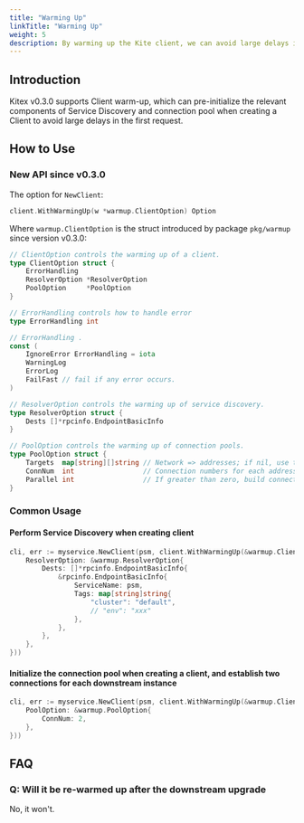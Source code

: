 ```yaml
---
title: "Warming Up"
linkTitle: "Warming Up"
weight: 5
description: By warming up the Kite client, we can avoid large delays in the first request.
---
```


## Introduction

Kitex v0.3.0 supports Client warm-up, which can pre-initialize the relevant components of Service Discovery and connection pool when creating a Client to avoid large delays in the first request.

## How to Use

### New API since v0.3.0

The option for `NewClient`:

```go
client.WithWarmingUp(w *warmup.ClientOption) Option
```

Where `warmup.ClientOption` is the struct introduced by package `pkg/warmup` since version v0.3.0:

```go
// ClientOption controls the warming up of a client.
type ClientOption struct {
    ErrorHandling
    ResolverOption *ResolverOption
    PoolOption     *PoolOption
}
```

```go
// ErrorHandling controls how to handle error
type ErrorHandling int

// ErrorHandling .
const (
    IgnoreError ErrorHandling = iota
    WarningLog
    ErrorLog
    FailFast // fail if any error occurs.
)

// ResolverOption controls the warming up of service discovery.
type ResolverOption struct {
    Dests []*rpcinfo.EndpointBasicInfo
}

// PoolOption controls the warming up of connection pools.
type PoolOption struct {
    Targets  map[string][]string // Network => addresses; if nil, use the result of service discovery
    ConnNum  int                 // Connection numbers for each address
    Parallel int                 // If greater than zero, build connections in `Parallel` goroutines.
}
```

### Common Usage

#### Perform Service Discovery when creating client 


```go
cli, err := myservice.NewClient(psm, client.WithWarmingUp(&warmup.ClientOption{
    ResolverOption: &warmup.ResolverOption{
        Dests: []*rpcinfo.EndpointBasicInfo{
            &rpcinfo.EndpointBasicInfo{
                ServiceName: psm,
                Tags: map[string]string{
                    "cluster": "default",
                    // "env": "xxx"
                },
            },
        },
    },
}))
```

#### Initialize the connection pool when creating a client, and establish two connections for each downstream instance

```go
cli, err := myservice.NewClient(psm, client.WithWarmingUp(&warmup.ClientOption{
    PoolOption: &warmup.PoolOption{
        ConnNum: 2,
    },
}))
```

## FAQ

### Q: Will it be re-warmed up after the downstream upgrade

No, it won't.
